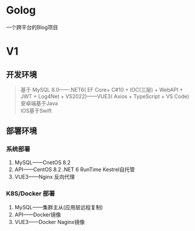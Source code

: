 # Golog
一个跨平台的Blog项目
# V1
##  开发环境
> 基于 MySQL 8.0——.NET6( EF Core+ C#10 + IOC(三层) + WebAPI + JWT + Log4Net + VS2022)——VUE3( Axios + TypeScript + VS Code)  
> 安卓端基于Java  
> IOS基于Swift

## 部署环境
### 系统部署
1. MySQL——CnetOS 8.2
2. API——CentOS 8.2 .NET 6 RunTime Kestrel自托管
3. VUE3——Nginx 反向代理

### K8S/Docker 部署
1. MySQL——集群主从(应用层远程复制)
2. API——Docker镜像
3. VUE3——Docker Naginx镜像

